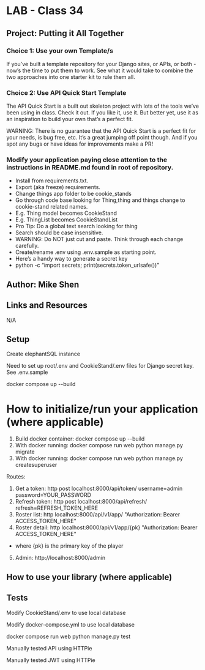 # LAB - Class 34

## Project: Putting it All Together

### Choice 1: Use your own Template/s
If you’ve built a template repository for your Django sites, or APIs, or both - now’s the time to put them to work.
See what it would take to combine the two approaches into one starter kit to rule them all.

### Choice 2: Use API Quick Start Template
The API Quick Start is a built out skeleton project with lots of the tools we’ve been using in class. Check it out. If you like it, use it. But better yet, use it as an inspiration to build your own that’s a perfect fit.

WARNING: There is no guarantee that the API Quick Start is a perfect fit for your needs, is bug free, etc. It’s a great jumping off point though. And if you spot any bugs or have ideas for improvements make a PR!

### Modify your application paying close attention to the instructions in README.md found in root of repository.
- Install from requirements.txt.
- Export (aka freeze) requirements.
- Change things app folder to be cookie_stands
- Go through code base looking for Thing,thing and things change to cookie-stand related names.
- E.g. Thing model becomes CookieStand
- E.g. ThingList becomes CookieStandList
- Pro Tip: Do a global text search looking for thing
- Search should be case insensitive.
- WARNING: Do NOT just cut and paste. Think through each change carefully.
- Create/rename .env using .env.sample as starting point.
- Here’s a handy way to generate a secret key
- python -c “import secrets; print(secrets.token_urlsafe())”


## Author: Mike Shen

## Links and Resources
N/A 

##  Setup
Create elephantSQL instance

Need to set up root/.env and CookieStand/.env files for Django secret key.  See .env.sample

docker compose up --build

# How to initialize/run your application (where applicable)

1. Build docker container: docker compose up --build
2. With docker running: docker compose run web python manage.py migrate
3. With docker running: docker compose run web python manage.py createsuperuser


Routes:
1. Get a token: http post localhost:8000/api/token/ username=admin password=YOUR_PASSWORD 
2. Refresh token: http post localhost:8000/api/refresh/ refresh=REFRESH_TOKEN_HERE 
3. Roster list: http localhost:8000/api/v1/app/ "Authorization: Bearer ACCESS_TOKEN_HERE"
4. Roster detail: http localhost:8000/api/v1/app/{pk} "Authorization: Bearer ACCESS_TOKEN_HERE"
- where {pk} is the primary key of the player
5. Admin: http://localhost:8000/admin



## How to use your library (where applicable)

## Tests

Modify CookieStand/.env to use local database

Modify docker-compose.yml to use local database

docker compose run web python manage.py test

Manually tested API using HTTPie

Manually tested JWT using HTTPie